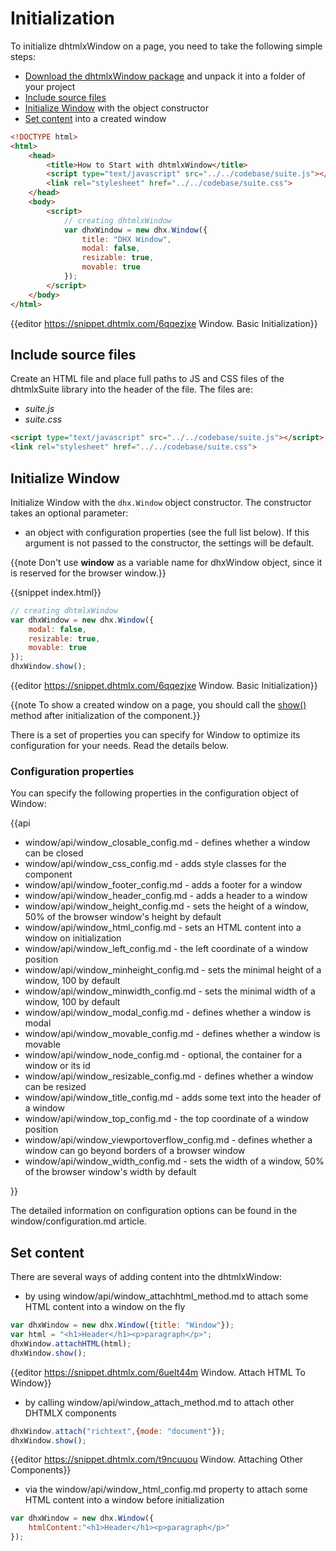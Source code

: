 Initialization
===================

To initialize dhtmlxWindow on a page, you need to take the following simple steps:

- [Download the dhtmlxWindow package](https://dhtmlx.com/docs/products/dhtmlxSuite/download.shtml) and unpack it into a folder of your project
- [Include source files](#includesourcefiles)
- [Initialize Window](#initializewindow) with the object constructor
- [Set content](#setcontent) into a created window

~~~html
<!DOCTYPE html>
<html>
    <head>
        <title>How to Start with dhtmlxWindow</title>         
        <script type="text/javascript" src="../../codebase/suite.js"></script>
        <link rel="stylesheet" href="../../codebase/suite.css">
    </head>
    <body>
        <script>
            // creating dhtmlxWindow 
            var dhxWindow = new dhx.Window({
                title: "DHX Window",
				modal: false,
				resizable: true,
				movable: true
			});
        </script>
    </body>
</html>
~~~

{{editor	https://snippet.dhtmlx.com/6qqezjxe	Window. Basic Initialization}}

Include source files
--------------------

Create an HTML file and place full paths to JS and CSS files of the dhtmlxSuite library into the header of the file. The files are:

- *suite.js*
- *suite.css*

~~~html
<script type="text/javascript" src="../../codebase/suite.js"></script>
<link rel="stylesheet" href="../../codebase/suite.css">
~~~


Initialize Window
----------------------

Initialize Window with the `dhx.Window` object constructor. The constructor takes an optional parameter:

- an object with configuration properties (see the full list below). If this argument is not passed to the constructor, the settings will be default.

{{note Don't use **window** as a variable name for dhxWindow object, since it is reserved for the browser window.}}


{{snippet	index.html}}
~~~js
// creating dhtmlxWindow
var dhxWindow = new dhx.Window({
    modal: false,
	resizable: true,
	movable: true
});
dhxWindow.show();
~~~

{{editor	https://snippet.dhtmlx.com/6qqezjxe	Window. Basic Initialization}}

{{note To show a created window on a page, you should call the [show()](window/api/window_show_method.md) method after initialization of the component.}}

There is a set of properties you can specify for Window to optimize its configuration for your needs. Read the details below.



### Configuration properties


You can specify the following properties in the configuration object of Window:

{{api

- window/api/window_closable_config.md - defines whether a window can be closed
- window/api/window_css_config.md - adds style classes for the component
- window/api/window_footer_config.md - adds a footer for a window
- window/api/window_header_config.md - adds a header to a window
- window/api/window_height_config.md - sets the height of a window, 50% of the browser window's height by default
- window/api/window_html_config.md - sets an HTML content into a window on initialization
- window/api/window_left_config.md - the left coordinate of a window position
- window/api/window_minheight_config.md - sets the minimal height of a window, 100 by default
- window/api/window_minwidth_config.md - sets the minimal width of a window, 100 by default
- window/api/window_modal_config.md - defines whether a window is modal
- window/api/window_movable_config.md - defines whether a window is movable
- window/api/window_node_config.md - optional, the container for a window or its id
- window/api/window_resizable_config.md - defines whether a window can be resized
- window/api/window_title_config.md - adds some text into the header of a window
- window/api/window_top_config.md - the top coordinate of a window position
- window/api/window_viewportoverflow_config.md - defines whether a window can go beyond borders of a browser window
- window/api/window_width_config.md - sets the width of a window, 50% of the browser window's width by default

}}

The detailed information on configuration options can be found in the window/configuration.md article.


Set content
--------------

There are several ways of adding content into the dhtmlxWindow:

- by using window/api/window_attachhtml_method.md to attach some HTML content into a window on the fly

~~~js
var dhxWindow = new dhx.Window({title: "Window"});
var html = "<h1>Header</h1><p>paragraph</p>";
dhxWindow.attachHTML(html);
dhxWindow.show();
~~~

{{editor	https://snippet.dhtmlx.com/6uelt44m	Window. Attach HTML To Window}}

- by calling window/api/window_attach_method.md to attach other DHTMLX components

~~~js
dhxWindow.attach("richtext",{mode: "document"});
dhxWindow.show();
~~~

{{editor	https://snippet.dhtmlx.com/t9ncuuou	Window. Attaching Other Components}}


- via the window/api/window_html_config.md property to attach some HTML content into a window before initialization

~~~js
var dhxWindow = new dhx.Window({
	htmlContent:"<h1>Header</h1><p>paragraph</p>"
});
~~~




